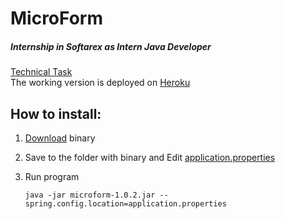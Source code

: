 # MicroForm
##### Internship in Softarex as Intern Java Developer

[Technical Task](./Technical_Task.pdf) <br/>
The working version is deployed on [Heroku](https://microform.herokuapp.com)

## How to install:

1. [Download](https://github.com/Awelless/microform/releases/tag/v1.0.2) binary

2. Save to the folder with binary and Edit [application.properties](src/main/resources/application.properties)

3. Run program
    ```
    java -jar microform-1.0.2.jar --spring.config.location=application.properties
    ``` 
    

